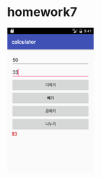 # homework7
<img src='https://github.com/leegunju/homework7/blob/master/pics/Screenshot_1479462065.png?raw=true' width=200>
